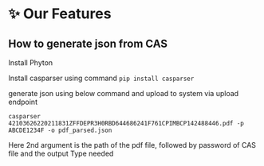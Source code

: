 # ✨ Our Features

## How to generate json from CAS

&#x20;Install Phyton

Install casparser using command `pip install casparser`

generate json using below command and upload to system via upload endpoint

```shell
casparser 42103626220211831ZFFDEPR3H0RBD644686241F761CPIMBCP142488446.pdf -p ABCDE1234F -o pdf_parsed.json
```

Here 2nd argument is the path of the pdf file, followed by password of CAS file and the output Type needed
